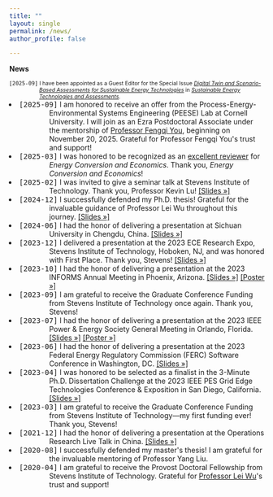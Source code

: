 ```yaml
---
title: ""
layout: single
permalink: /news/
author_profile: false

---
```


<strong>News</strong>

<ul style="font-size: 75%; list-style: none; margin: 0; padding: 0;">
  <li style="padding-left: 5.6em; text-indent: -5.65em;">
    <span style="font-family: monospace;">[2025-09]</span> I have been appointed as a Guest Editor for the Special Issue <em><a href="https://www.sciencedirect.com/special-issue/326771/digital-twin-and-scenario-based-assessments-for-sustainable-energy-technologies" target="_blank" style="color: inherit; text-decoration: underline;">Digital Twin and Scenario-Based Assessments for Sustainable Energy Technologies</a></em> in <em><a href="https://www.sciencedirect.com/journal/sustainable-energy-technologies-and-assessments" target="_blank" style="color: inherit; text-decoration: underline;">Sustainable Energy Technologies and Assessments</a></em>.
  </li>
</ul>

  <li style="padding-left: 5.6em; text-indent: -5.65em;">
    <span style="font-family: monospace;">[2025-09]</span> I am honored to receive an offer from the Process-Energy-Environmental Systems Engineering (PEESE) Lab at Cornell University. I will join as an Ezra Postdoctoral Associate under the mentorship of <a href="https://www.peese.org/professor/" target="_blank">Professor Fengqi You</a>, beginning on November 20, 2025. Grateful for Professor Fengqi You's trust and support!
  </li>

  <li style="padding-left: 5.6em; text-indent: -5.65em;">
    <span style="font-family: monospace;">[2025-03]</span> I was honored to be recognized as an <a href="/assets/images/ECE_Xianbang.pdf">excellent reviewer</a> for <em>Energy Conversion and Economics</em>. Thank you, <em>Energy Conversion and Economics</em>!
  </li>

  <li style="padding-left: 5.6em; text-indent: -5.65em;">
    <span style="font-family: monospace;">[2025-02]</span> I was invited to give a seminar talk at Stevens Institute of Technology. Thank you, Professor Kevin Lu! <a href="/assets/slides/2025-02-stevens_seminar.png">[Slides »]</a>
  </li>

  <li style="padding-left: 5.6em; text-indent: -5.65em;">
    <span style="font-family: monospace;">[2024-12]</span> I successfully defended my Ph.D. thesis! Grateful for the invaluable guidance of Professor Lei Wu throughout this journey. <a href="/assets/slides/2024-12-final_thesis.pdf">[Slides »]</a>
  </li>

  <li style="padding-left: 5.6em; text-indent: -5.65em;">
    <span style="font-family: monospace;">[2024-06]</span> I had the honor of delivering a presentation at Sichuan University in Chengdu, China. <a href="/assets/slides/2024-06-SCU_2024.pdf">[Slides »]</a>
  </li>

  <li style="padding-left: 5.6em; text-indent: -5.65em;">
    <span style="font-family: monospace;">[2023-12]</span> I delivered a presentation at the 2023 ECE Research Expo, Stevens Institute of Technology, Hoboken, NJ, and was honored with First Place. Thank you, Stevens! <a href="/assets/slides/2023-12-ECE_Exp.pdf">[Slides »]</a>
  </li>

  <li style="padding-left: 5.6em; text-indent: -5.65em;">
    <span style="font-family: monospace;">[2023-10]</span> I had the honor of delivering a presentation at the 2023 INFORMS Annual Meeting in Phoenix, Arizona. <a href="/assets/slides/2023-10-Informs_Slides.pdf">[Slides »]</a> <a href="/assets/slides/2023-10-Informs_Poster.pdf">[Poster »]</a>
  </li>

  <li style="padding-left: 5.6em; text-indent: -5.65em;">
    <span style="font-family: monospace;">[2023-09]</span> I am grateful to receive the Graduate Conference Funding from Stevens Institute of Technology once again. Thank you, Stevens!
  </li>

  <li style="padding-left: 5.6em; text-indent: -5.65em;">
    <span style="font-family: monospace;">[2023-07]</span> I had the honor of delivering a presentation at the 2023 IEEE Power & Energy Society General Meeting in Orlando, Florida. <a href="/assets/slides/2023-07-23PESGM0568.pdf">[Slides »]</a> <a href="/assets/slides/2023-07-Poster_GM_2023.pdf">[Poster »]</a>
  </li>

  <li style="padding-left: 5.6em; text-indent: -5.65em;">
    <span style="font-family: monospace;">[2023-06]</span> I had the honor of delivering a presentation at the 2023 Federal Energy Regulatory Commission (FERC) Software Conference in Washington, DC. <a href="/assets/slides/2023-06-FERC_Slides_2023.pdf">[Slides »]</a>
  </li>

  <li style="padding-left: 5.6em; text-indent: -5.65em;">
    <span style="font-family: monospace;">[2023-04]</span> I was honored to be selected as a finalist in the 3-Minute Ph.D. Dissertation Challenge at the 2023 IEEE PES Grid Edge Technologies Conference & Exposition in San Diego, California. <a href="/assets/slides/2023-04-3_min_slides_Final_Round.pdf">[Slides »]</a>
  </li>

  <li style="padding-left: 5.6em; text-indent: -5.65em;">
    <span style="font-family: monospace;">[2023-03]</span> I am grateful to receive the Graduate Conference Funding from Stevens Institute of Technology—my first funding ever! Thank you, Stevens!
  </li>

  <li style="padding-left: 5.6em; text-indent: -5.65em;">
    <span style="font-family: monospace;">[2021-12]</span> I had the honor of delivering a presentation at the Operations Research Live Talk in China. <a href="/assets/slides/2021-12-OR_Presentation.pdf">[Slides »]</a>
  </li>

  <li style="padding-left: 5.6em; text-indent: -5.65em;">
    <span style="font-family: monospace;">[2020-08]</span> I successfully defended my master's thesis! I am grateful for the invaluable mentoring of Professor Yang Liu.
  </li>
     
  <li style="padding-left: 5.6em; text-indent: -5.65em;">
    <span style="font-family: monospace;">[2020-04]</span> I am grateful to receive the Provost Doctoral Fellowship from Stevens Institute of Technology. Grateful for <a href="https://sites.google.com/site/leiwupes/about-me" target="_blank">Professor Lei Wu</a>'s trust and support!
  </li>

</ul>
